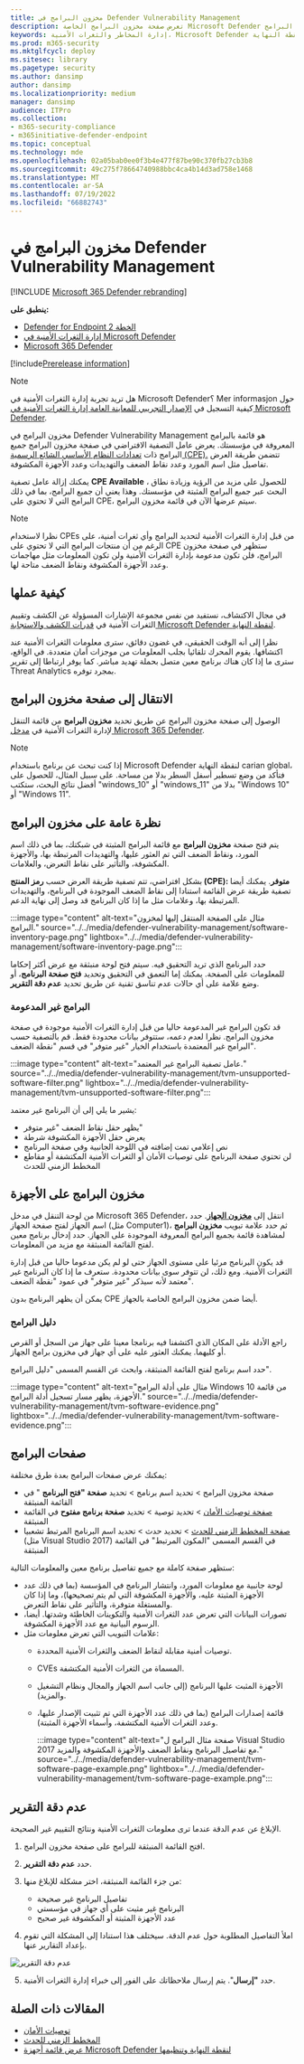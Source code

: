 ```yaml
---
title: مخزون البرامج في Defender Vulnerability Management
description: تعرض صفحة مخزون البرامج الخاصة Microsoft Defender لنقطة النهاية إدارة المخاطر والثغرات الأمنية عدد نقاط الضعف والثغرات الأمنية التي تم اكتشافها في البرامج.
keywords: إدارة المخاطر والثغرات الأمنية، Microsoft Defender لنقطة النهاية، Microsoft Defender لنقطة النهاية مخزون البرامج، Microsoft Defender لنقطة النهاية إدارة الثغرات الأمنية & التهديدات، Microsoft Defender لنقطة النهاية جرد برامج إدارة الثغرات الأمنية & المخاطر، Microsoft Defender لنقطة النهاية مخزون البرامج التلفزيونية، البرامج التلفزيونية مخزون البرامج
ms.prod: m365-security
ms.mktglfcycl: deploy
ms.sitesec: library
ms.pagetype: security
ms.author: dansimp
author: dansimp
ms.localizationpriority: medium
manager: dansimp
audience: ITPro
ms.collection:
- m365-security-compliance
- m365initiative-defender-endpoint
ms.topic: conceptual
ms.technology: mde
ms.openlocfilehash: 02a05bab0ee0f3b4e477f87be90c370fb27cb3b8
ms.sourcegitcommit: 49c275f78664740988bbc4ca4b14d3ad758e1468
ms.translationtype: MT
ms.contentlocale: ar-SA
ms.lasthandoff: 07/19/2022
ms.locfileid: "66882743"
---
```

# <a name="software-inventory-in-defender-vulnerability-management"></a>مخزون البرامج في Defender Vulnerability Management

[!INCLUDE [Microsoft 365 Defender rebranding](../../includes/microsoft-defender.md)]

**ينطبق على:**

- [Defender for Endpoint الخطة 2](https://go.microsoft.com/fwlink/?linkid=2154037)
- [إدارة الثغرات الأمنية في Microsoft Defender](index.yml)
- [Microsoft 365 Defender](https://go.microsoft.com/fwlink/?linkid=2118804)

[!include[Prerelease information](../../includes/prerelease.md)]

>[!Note]
> هل تريد تجربة إدارة الثغرات الأمنية في Microsoft Defender؟ Mer informasjon حول كيفية التسجيل في [الإصدار التجريبي للمعاينة العامة إدارة الثغرات الأمنية في Microsoft Defender](../defender-vulnerability-management/get-defender-vulnerability-management.md).

مخزون البرامج في Defender Vulnerability Management هو قائمة بالبرامج المعروفة في مؤسستك. يعرض عامل التصفية الافتراضي في صفحة مخزون البرامج جميع البرامج ذات [تعدادات النظام الأساسي الشائع الرسمية (CPE).](https://nvd.nist.gov/products/cpe) تتضمن طريقة العرض تفاصيل مثل اسم المورد وعدد نقاط الضعف والتهديدات وعدد الأجهزة المكشوفة.

يمكنك إزالة عامل تصفية **CPE Available** ، للحصول على مزيد من الرؤية وزيادة نطاق البحث عبر جميع البرامج المثبتة في مؤسستك. وهذا يعني أن جميع البرامج، بما في ذلك البرامج التي لا تحتوي على CPE، سيتم عرضها الآن في قائمة مخزون البرامج.

> [!NOTE]
> نظرا لاستخدام CPEs من قبل إدارة الثغرات الأمنية لتحديد البرامج وأي ثغرات أمنية، على الرغم من أن منتجات البرامج التي لا تحتوي على CPE ستظهر في صفحة مخزون البرامج، فلن تكون مدعومة بإدارة الثغرات الأمنية ولن تكون المعلومات مثل مهاجمات وعدد الأجهزة المكشوفة ونقاط الضعف متاحة لها.

## <a name="how-it-works"></a>كيفية عملها

في مجال الاكتشاف، نستفيد من نفس مجموعة الإشارات المسؤولة عن الكشف وتقييم الثغرات الأمنية في [قدرات الكشف والاستجابة Microsoft Defender لنقطة النهاية](../defender-endpoint/overview-endpoint-detection-response.md).

نظرا إلى أنه الوقت الحقيقي، في غضون دقائق، سترى معلومات الثغرات الأمنية عند اكتشافها. يقوم المحرك تلقائيا بجلب المعلومات من موجزات أمان متعددة. في الواقع، سترى ما إذا كان هناك برنامج معين متصل بحملة تهديد مباشر. كما يوفر ارتباطا إلى تقرير Threat Analytics بمجرد توفره.

## <a name="navigate-to-the-software-inventory-page"></a>الانتقال إلى صفحة مخزون البرامج

الوصول إلى صفحة مخزون البرامج عن طريق تحديد **مخزون البرامج** من قائمة التنقل لإدارة الثغرات الأمنية في [مدخل Microsoft 365 Defender](../defender/microsoft-365-security-center-mde.md).

> [!NOTE]
> إذا كنت تبحث عن برنامج باستخدام Microsoft Defender لنقطة النهاية carian global، فتأكد من وضع تسطير أسفل السطر بدلا من مساحة. على سبيل المثال، للحصول على أفضل نتائج البحث، ستكتب "windows_10" أو "windows_11" بدلا من "Windows 10" أو "Windows 11".

## <a name="software-inventory-overview"></a>نظرة عامة على مخزون البرامج

يتم فتح صفحة **مخزون البرامج** مع قائمة البرامج المثبتة في شبكتك، بما في ذلك اسم المورد، ونقاط الضعف التي تم العثور عليها، والتهديدات المرتبطة بها، والأجهزة المكشوفة، والتأثير على نقاط التعرض، والعلامات.

بشكل افتراضي، تتم تصفية طريقة العرض حسب **رمز المنتج (CPE): متوفر**. يمكنك أيضا تصفية طريقة عرض القائمة استنادا إلى نقاط الضعف الموجودة في البرنامج، والتهديدات المرتبطة بها، وعلامات مثل ما إذا كان البرنامج قد وصل إلى نهاية الدعم.

:::image type="content" alt-text="مثال على الصفحة المنتقل إليها لمخزون البرامج." source="../../media/defender-vulnerability-management/software-inventory-page.png" lightbox="../../media/defender-vulnerability-management/software-inventory-page.png":::

حدد البرنامج الذي تريد التحقيق فيه. سيتم فتح لوحة منبثقة مع عرض أكثر إحكاما للمعلومات على الصفحة. يمكنك إما التعمق في التحقيق وتحديد **فتح صفحة البرنامج**، أو وضع علامة على أي حالات عدم تناسق تقنية عن طريق تحديد **عدم دقة التقرير**.

### <a name="software-that-isnt-supported"></a>البرامج غير المدعومة

قد تكون البرامج غير المدعومة حاليا من قبل إدارة الثغرات الأمنية موجودة في صفحة مخزون البرامج. نظرا لعدم دعمه، ستتوفر بيانات محدودة فقط. قم بالتصفية حسب البرامج غير المعتمدة باستخدام الخيار "غير متوفر" في قسم "نقطة الضعف".

:::image type="content" alt-text="عامل تصفية البرامج غير المعتمد." source="../../media/defender-vulnerability-management/tvm-unsupported-software-filter.png" lightbox="../../media/defender-vulnerability-management/tvm-unsupported-software-filter.png":::

يشير ما يلي إلى أن البرنامج غير معتمد:

- يظهر حقل نقاط الضعف "غير متوفر"
- يعرض حقل الأجهزة المكشوفة شرطة
- نص إعلامي تمت إضافته في اللوحة الجانبية وفي صفحة البرنامج
- لن تحتوي صفحة البرنامج على توصيات الأمان أو الثغرات الأمنية المكتشفة أو مقاطع المخطط الزمني للحدث

## <a name="software-inventory-on-devices"></a>مخزون البرامج على الأجهزة

من لوحة التنقل في مدخل Microsoft 365 Defender، انتقل إلى **[مخزون الجهاز](../defender-endpoint/machines-view-overview.md)**. حدد اسم الجهاز لفتح صفحة الجهاز (مثل Computer1)، ثم حدد علامة تبويب **مخزون البرامج** لمشاهدة قائمة بجميع البرامج المعروفة الموجودة على الجهاز. حدد إدخال برنامج معين لفتح القائمة المنبثقة مع مزيد من المعلومات.

قد يكون البرنامج مرئيا على مستوى الجهاز حتى لو لم يكن مدعوما حاليا من قبل إدارة الثغرات الأمنية. ومع ذلك، لن تتوفر سوى بيانات محدودة. ستعرف ما إذا كان البرنامج غير معتمد لأنه سيذكر "غير متوفر" في عمود "نقطة الضعف".

يمكن أن يظهر البرنامج بدون CPE أيضا ضمن مخزون البرامج الخاصة بالجهاز.

### <a name="software-evidence"></a>دليل البرامج

راجع الأدلة على المكان الذي اكتشفنا فيه برنامجا معينا على جهاز من السجل أو القرص أو كليهما. يمكنك العثور عليه على أي جهاز في مخزون برامج الجهاز.

حدد اسم برنامج لفتح القائمة المنبثقة، وابحث عن القسم المسمى "دليل البرامج".

:::image type="content" alt-text="مثال على أدلة البرامج Windows 10 من قائمة الأجهزة، يظهر مسار تسجيل أدلة البرامج." source="../../media/defender-vulnerability-management/tvm-software-evidence.png" lightbox="../../media/defender-vulnerability-management/tvm-software-evidence.png":::

## <a name="software-pages"></a>صفحات البرامج

يمكنك عرض صفحات البرامج بعدة طرق مختلفة:

- صفحة مخزون البرامج > تحديد اسم برنامج > تحديد **صفحة "فتح البرنامج** " في القائمة المنبثقة
- [صفحة توصيات الأمان](tvm-security-recommendation.md) > تحديد توصية > تحديد **صفحة برنامج مفتوح** في القائمة المنبثقة
- [صفحة المخطط الزمني للحدث](threat-and-vuln-mgt-event-timeline.md) > تحديد حدث > تحديد اسم البرنامج المرتبط تشعبيا (مثل Visual Studio 2017) في القسم المسمى "المكون المرتبط" في القائمة المنبثقة

 ستظهر صفحة كاملة مع جميع تفاصيل برنامج معين والمعلومات التالية:

- لوحة جانبية مع معلومات المورد، وانتشار البرنامج في المؤسسة (بما في ذلك عدد الأجهزة المثبتة عليه، والأجهزة المكشوفة التي لم يتم تصحيحها)، وما إذا كان والمستغلة متوفرة، والتأثير على نقاط التعرض.
- تصورات البيانات التي تعرض عدد الثغرات الأمنية والتكوينات الخاطئة وشدتها. أيضا، الرسوم البيانية مع عدد الأجهزة المكشوفة.
- علامات التبويب التي تعرض معلومات مثل:
  - توصيات أمنية مقابلة لنقاط الضعف والثغرات الأمنية المحددة.
  - CVEs المسماة من الثغرات الأمنية المكتشفة.
  - الأجهزة المثبت عليها البرنامج (إلى جانب اسم الجهاز والمجال ونظام التشغيل والمزيد).
  - قائمة إصدارات البرامج (بما في ذلك عدد الأجهزة التي تم تثبيت الإصدار عليها، وعدد الثغرات الأمنية المكتشفة، وأسماء الأجهزة المثبتة).

    :::image type="content" alt-text="صفحة مثال البرامج ل Visual Studio 2017 مع تفاصيل البرنامج ونقاط الضعف والأجهزة المكشوفة والمزيد." source="../../media/defender-vulnerability-management/tvm-software-page-example.png" lightbox="../../media/defender-vulnerability-management/tvm-software-page-example.png":::

## <a name="report-inaccuracy"></a>عدم دقة التقرير

الإبلاغ عن عدم الدقة عندما ترى معلومات الثغرات الأمنية ونتائج التقييم غير الصحيحة.

1. افتح القائمة المنبثقة للبرامج على صفحة مخزون البرامج.
2. حدد **عدم دقة التقرير**.
3. من جزء القائمة المنبثقة، اختر مشكلة للإبلاغ منها:

    - تفاصيل البرنامج غير صحيحة
    - البرنامج غير مثبت على أي جهاز في مؤسستي
    - عدد الأجهزة المثبتة أو المكشوفة غير صحيح

4. املأ التفاصيل المطلوبة حول عدم الدقة. سيختلف هذا استنادا إلى المشكلة التي تقوم بإعداد التقارير عنها.

![عدم دقة التقرير](../../media/defender-vulnerability-management/report-inaccuracy-software.png)

5. حدد **"إرسال**". يتم إرسال ملاحظاتك على الفور إلى خبراء إدارة الثغرات الأمنية.

## <a name="related-articles"></a>المقالات ذات الصلة

- [توصيات الأمان](tvm-security-recommendation.md)
- [المخطط الزمني للحدث](threat-and-vuln-mgt-event-timeline.md)
- [عرض قائمة أجهزة Microsoft Defender لنقطة النهاية وتنظيمها](../defender-endpoint/machines-view-overview.md)
